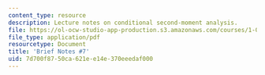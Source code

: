 ```yaml
---
content_type: resource
description: Lecture notes on conditional second-moment analysis.
file: https://ol-ocw-studio-app-production.s3.amazonaws.com/courses/1-010-uncertainty-in-engineering-fall-2008/7d700f8750ca621ee14e370eeedaf000_notes_07.pdf
file_type: application/pdf
resourcetype: Document
title: 'Brief Notes #7'
uid: 7d700f87-50ca-621e-e14e-370eeedaf000
---
```

